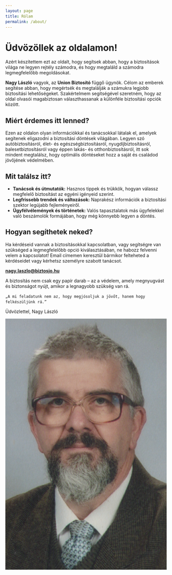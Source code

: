 ```yaml
---
layout: page
title: Rólam
permalink: /about/
---
```


# Üdvözöllek az oldalamon!

Azért készítettem ezt az oldalt, hogy segítsek abban, hogy a biztosítások világa ne legyen rejtély számodra, és hogy megtaláld a számodra legmegfelelőbb megoldásokat.

**Nagy László** vagyok, az **Union Biztosító** függő ügynök. Célom az emberek segítése abban, hogy megértsék és megtalálják a számukra legjobb biztosítási lehetőségeket. Szakértelmem segítségével szeretném, hogy az oldal olvasói magabiztosan választhassanak a különféle biztosítási opciók között.

## Miért érdemes itt lenned?

Ezen az oldalon olyan információkkal és tanácsokkal látalak el, amelyek segítenek eligazodni a biztosítási döntések világában. Legyen szó autóbiztosításról, élet- és egészségbiztosításról, nyugdíjbiztosításról, 
balesetbiztosításról vagy éppen lakás- és otthonbiztosításról, itt sok mindent megtalálsz, hogy optimális döntéseket hozz a saját és családod jövőjének védelmében.

## Mit találsz itt?
- **Tanácsok és útmutatók:** Hasznos tippek és trükkök, hogyan válassz megfelelő biztosítást az egyéni igényeid szerint.
- **Legfrissebb trendek és változások:** Naprakész információk a biztosítási szektor legújabb fejleményeiről.
- **Ügyfélvélemények és történetek:** Valós tapasztalatok más ügyfelekkel való beszámolók formájában, hogy még könnyebb legyen a döntés.

## Hogyan segíthetek neked?
Ha kérdéseid vannak a biztosításokkal kapcsolatban, vagy segítségre van szükséged a legmegfelelőbb opció kiválasztásában, ne habozz felvenni velem a kapcsolatot! Email címemen keresztül bármikor felteheted a kérdéseidet vagy kérhetsz személyre szabott tanácsot.

**<nagy.laszlo@biztosjo.hu>**

A biztosítás nem csak egy papír darab – az a védelem, amely megnyugvást és biztonságot nyújt, amikor a legnagyobb szükség van rá. 

`„A mi feladatunk nem az, hogy megjósoljuk a jövőt, hanem hogy felkészüljünk rá.”`

Üdvözlettel,
Nagy László

![Nagy László](/profile.png)
